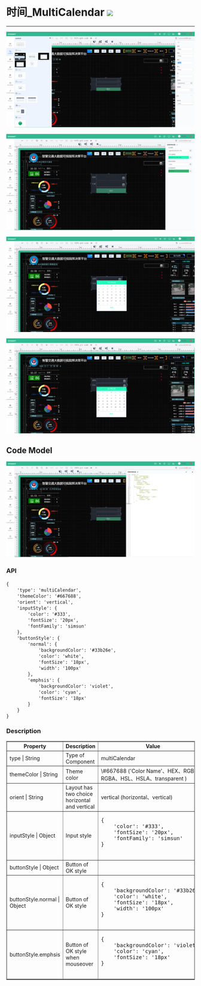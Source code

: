 # 时间\_MultiCalendar ![](/assets/MultiCalendar.png)

---
![](/assets/controls/MultiCalendar01.png)

![](/assets/controls/MultiCalendar03.png)

![](/assets/controls/MultiCalendar04.png)

![](/assets/controls/MultiCalendar05.png)
## Code Model
![](/assets/controls/MultiCalendar02.png)

### API

```
{
    'type': 'multiCalendar',
    'themeColor': '#667688',
    'orient': 'vertical',
    'inputStyle': {
        'color': '#333',
        'fontSize': '20px',
        'fontFamily': 'simsun'
    },
    'buttonStyle': {
        'normal': {
            'backgroundColor': '#33b26e',
            'color': 'white',
            'fontSize': '18px',
            'width': '100px'
        },
        'emphsis': {
            'backgroundColor': 'violet',
            'color': 'cyan',
            'fontSize': '18px'
        }
    }
}
```

### Description

<table border="1">
    <tr>
        <th width="15%"> Property </th>
        <th width="30%">Description</th>
        <th>Value</th>
    </tr>
    <tr>
        <td> type | String </td>
        <td>Type of Component </td>
        <td>multiCalendar </td>
    </tr>
    <tr>
        <td> themeColor | String </td>
        <td>Theme color  </td>
        <td> \#667688 ('Color Name'、HEX、RGB、RGBA、HSL、HSLA、transparent ) </td>
    </tr>
    <tr>
        <td> orient | String </td>
        <td> Layout has two choice horizontal and vertical </td>
        <td>vertical (horizontal、vertical) </td>
    </tr>
    <tr>
        <td> inputStyle | Object </td>
        <td> Input style  </td>
        <td><pre>
{
    'color': '#333',
    'fontSize': '20px',
    'fontFamily': 'simsun'
}
        </pre></td>
    </tr>
    <tr>
        <td>buttonStyle | Object </td>
        <td> Button of OK style  </td>
        <td> </td>
    </tr>
    <tr>
        <td>buttonStyle.normal | Object </td>
        <td> Button of OK style  </td>
        <td><pre>
{
    'backgroundColor': '#33b26e',
    'color': 'white',
    'fontSize': '18px',
    'width': '100px'
}
        </pre></td>
    </tr>
    <tr>
        <td> buttonStyle.emphsis </td>
        <td> Button of OK style when mouseover </td>
        <td><pre>
{
    'backgroundColor': 'violet',
    'color': 'cyan',
    'fontSize': '18px'
}
        </pre></td>
    </tr>
</table>




